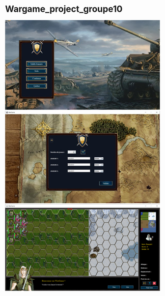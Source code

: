 # Wargame_project_groupe10
<div>
  <img src="https://github.com/Ghannoum99/Wargame_project_groupe10/blob/main/Menu1.jpg">
</div>

<div>
  <img src="https://github.com/Ghannoum99/Wargame_project_groupe10/blob/main/Menu2.jpg">
</div>

<div>
  <img src="https://github.com/Ghannoum99/Wargame_project_groupe10/blob/main/plateau.png">
</div>
